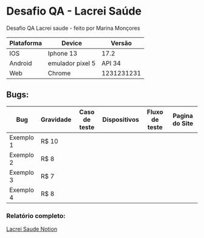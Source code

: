 # Desafio QA - Lacrei Saúde

Desafio QA Lacrei saude - feito por Marina Monçores

Plataforma   | Device | Versão | 
--------- | ------ | ---------
IOS | Iphone 13 | 17.2
Android | emulador pixel 5 | API 34
Web | Chrome | 1231231231

## Bugs:

Bug   | Gravidade | Caso de teste | Dispositivos | Fluxo de teste | Pagina do Site
--------- | ------ | --------- | ------ |--------- | ------ |
Exemplo 1 | R$ 10
Exemplo 2 | R$ 8
Exemplo 3 | R$ 7
Exemplo 4 | R$ 8

### Relatório completo: 
[Lacrei Saude Notion](https://www.notion.so/Desafio-QA-Lacrei-Sa-de-025c015ef1184212bd144824b927bf7f)